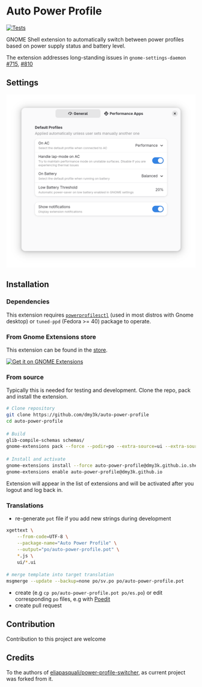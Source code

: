 # Auto Power Profile

[![Tests](https://github.com/dmy3k/auto-power-profile/actions/workflows/tests.yml/badge.svg?branch=main)](https://github.com/dmy3k/auto-power-profile/actions/workflows/tests.yml)

GNOME Shell extension to automatically switch between power profiles based on power supply status and battery level.

The extension addresses long-standing issues in `gnome-settings-daemon`
[#715](https://gitlab.gnome.org/GNOME/gnome-settings-daemon/-/issues/715), [#810](https://gitlab.gnome.org/GNOME/gnome-settings-daemon/-/issues/810)

## Settings

![Settings window](.github/img/settings.png)

## Installation

### Dependencies

This extension requires [`powerprofilesctl`](https://gitlab.freedesktop.org/upower/power-profiles-daemon) (used in most distros with Gnome desktop) or `tuned-ppd` (Fedora >= 40) package to operate.

### From Gnome Extensions store

This extension can be found in the [store](https://extensions.gnome.org/extension/6583/auto-power-profile/).

[<img src=".github/img/store.png" height="100" alt="Get it on GNOME Extensions">](https://extensions.gnome.org/extension/6583/auto-power-profile/)

### From source

Typically this is needed for testing and development. Clone the repo, pack and install the extension.

```bash
# Clone repository
git clone https://github.com/dmy3k/auto-power-profile
cd auto-power-profile

# Build
glib-compile-schemas schemas/
gnome-extensions pack --force --podir=po --extra-source=ui --extra-source=lib

# Install and activate
gnome-extensions install --force auto-power-profile@dmy3k.github.io.shell-extension.zip
gnome-extensions enable auto-power-profile@dmy3k.github.io
```

Extension will appear in the list of extensions and will be activated after you logout and log back in.

### Translations

- re-generate `pot` file if you add new strings during development

```bash
xgettext \
    --from-code=UTF-8 \
    --package-name="Auto Power Profile" \
    --output="po/auto-power-profile.pot" \
    *.js \
    ui/*.ui

# merge template into target translation
msgmerge --update --backup=none po/sv.po po/auto-power-profile.pot
```

- create (e.g `cp po/auto-power-profile.pot po/es.po`) or edit corresponding `po` files, e.g with [Poedit](https://poedit.net/)
- create pull request

## Contribution

Contribution to this project are welcome

## Credits

To the authors of [eliapasquali/power-profile-switcher](https://github.com/eliapasquali/power-profile-switcher), as current project was forked from it.
